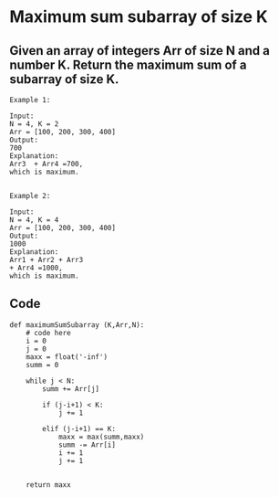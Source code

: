 # Maximum sum subarray of size K
## Given an array of integers Arr of size N and a number K. Return the maximum sum of a subarray of size K.

 
```
Example 1:

Input:
N = 4, K = 2
Arr = [100, 200, 300, 400]
Output:
700
Explanation:
Arr3  + Arr4 =700,
which is maximum.
 
```
```
Example 2:

Input:
N = 4, K = 4
Arr = [100, 200, 300, 400]
Output:
1000
Explanation:
Arr1 + Arr2 + Arr3  
+ Arr4 =1000,
which is maximum.

```
## Code

```
def maximumSumSubarray (K,Arr,N):
    # code here 
    i = 0 
    j = 0
    maxx = float('-inf')
    summ = 0

    while j < N:
        summ += Arr[j]

        if (j-i+1) < K:
            j += 1

        elif (j-i+1) == K:
            maxx = max(summ,maxx)
            summ -= Arr[i]
            i += 1
            j += 1


    return maxx
        
```
